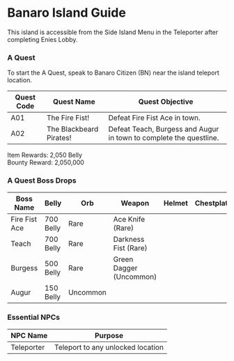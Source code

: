 # Banaro Island Guide

This island is accessible from the Side Island Menu in the Teleporter after completing Enies Lobby.

### A Quest

To start the A Quest, speak to Banaro Citizen (BN) near the island teleport location.

| Quest Code| Quest Name                | Quest Objective|
|-----------|-----------                |-----------|
| A01       | The Fire Fist!            |Defeat Fire Fist Ace in town.|
| A02       | The Blackbeard Pirates!   |Defeat Teach, Burgess and Augur in town to complete the questline.|

Item Rewards: 2,050 Belly<br>
Bounty Reward: 2,050,000

### A Quest Boss Drops

| Boss Name     | Belly     | Orb      | Weapon                 | Helmet    | Chestplate | Leggings  | Boots     | Other        |
|-----------    |-----------|----------|-----------             |-----------|----------- |-----------|-----------|-----------   |
| Fire Fist Ace | 700 Belly | Rare     | Ace Knife (Rare)       |           |            |           |           | Mera Fragment|
| Teach         | 700 Belly | Rare     | Darkness Fist (Rare)   |           |            |           |           | Yami Fragment|
| Burgess       | 500 Belly | Rare     | Green Dagger (Uncommon)|           |            |           |           |              |
| Augur         | 150 Belly | Uncommon |                        |           |            |           |           |              |

### Essential NPCs

| NPC Name              | Purpose                                   |
|-------------          |-----------                                |
| Teleporter            | Teleport to any unlocked location         |
